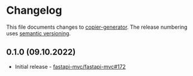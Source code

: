 # Changelog

This file documents changes to [copier-generator](https://github.com/fastapi-mvc/copier-generator). The release numbering uses [semantic versioning](http://semver.org).

## 0.1.0 (09.10.2022)

* Initial release - [fastapi-mvc/fastapi-mvc#172](https://github.com/fastapi-mvc/fastapi-mvc/issues/172)
